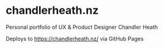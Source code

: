 # chandlerheath.nz
Personal portfolio of UX &amp; Product Designer Chandler Heath

Deploys to https://chandlerheath.nz/ via GitHub Pages
